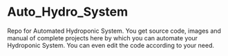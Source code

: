 # Auto_Hydro_System
Repo for Automated Hydroponic System.  You get source code, images and manual of complete projects here by which you can automate your Hydroponic System. You can even edit the code according to your need.
